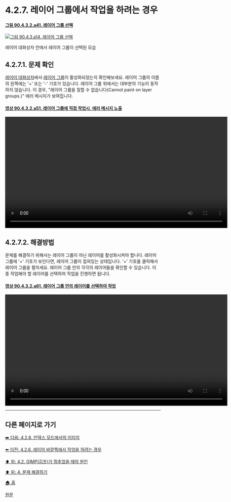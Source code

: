 # 4.2.7. 레이어 그룹에서 작업을 하려는 경우

#### [그림 90.4.3.2.a41. 레이어 그룹 선택](https://wonder13662.github.io/gimp/2.10.36_ko/90-04-03-layersx-02-layer_group.html#%EA%B7%B8%EB%A6%BC-90432a41-%EB%A0%88%EC%9D%B4%EC%96%B4-%EA%B7%B8%EB%A3%B9-%EC%84%A0%ED%83%9D)
[![그림 90.4.3.a14. 레이어 그룹 선택](https://github.com/wonder13662/gimp/assets/15767104/69c1509d-c8a3-4680-8987-4298afc51f90)](https://wonder13662.github.io/gimp/2.10.36_ko/90-04-03-layersx-02-layer_group.html#%EA%B7%B8%EB%A6%BC-90432a41-%EB%A0%88%EC%9D%B4%EC%96%B4-%EA%B7%B8%EB%A3%B9-%EC%84%A0%ED%83%9D)

레이어 대화상자 안에서 레이어 그룹이 선택된 모습

## 4.2.7.1. 문제 확인
[레이어 대화상자](./15-02-01-layers-dialog.md)에서 [레이어 그룹](./08-05-layer-groups.md)이 활성화되었는지 확인해보세요. 레이어 그룹의 이름의 왼쪽에는 '+' 또는 '-' 기호가 있습니다. 레이어 그룹 위에서는 대부분의 기능이 동작하지 않습니다. 이 경우, "레이어 그룹을 칠할 수 없습니다(Cannot paint on layer groups.)" 에러 메시지가 보여집니다.

#### [영상 90.4.3.2.a51. 레이어 그룹에 직접 작업시, 에러 메시지 노출](https://wonder13662.github.io/gimp/2.10.36_ko/90-04-03-layersx-02-layer_group.html#%EC%98%81%EC%83%81-90432a51-%EB%A0%88%EC%9D%B4%EC%96%B4-%EA%B7%B8%EB%A3%B9%EC%97%90-%EC%A7%81%EC%A0%91-%EC%9E%91%EC%97%85%EC%8B%9C-%EC%97%90%EB%9F%AC-%EB%A9%94%EC%8B%9C%EC%A7%80-%EB%85%B8%EC%B6%9C)
<video controls="controls" width="720" environment="MacOS:Sonoma 14.2.1 GIMP 2.10.36" src="https://github.com/wonder13662/gimp/assets/15767104/99cbfad6-a162-444c-b4e7-2a0c721952b1"></video>

## 4.2.7.2. 해결방법
문제를 해결하기 위해서는 레이어 그룹이 아닌 레이어를 활성화시켜야 합니다. 레이어 그룹에 '+' 기호가 보인다면, 레이어 그룹이 접혀있는 상태입니다. '+' 기호를 클릭해서 레이어 그룹을 펼치세요. 레이어 그룹 안의 각각의 레이어들을 확인할 수 있습니다. 이 중 작업해야 할 레이어를 선택하여 작업을 진행하면 됩니다.

#### [영상 90.4.3.2.a61. 레이어 그룹 안의 레이어를 선택하여 작업](https://wonder13662.github.io/gimp/2.10.36_ko/90-04-03-layersx-02-layer_group.html#%EC%98%81%EC%83%81-90432a61-%EB%A0%88%EC%9D%B4%EC%96%B4-%EA%B7%B8%EB%A3%B9-%EC%95%88%EC%9D%98-%EB%A0%88%EC%9D%B4%EC%96%B4%EB%A5%BC-%EC%84%A0%ED%83%9D%ED%95%98%EC%97%AC-%EC%9E%91%EC%97%85)
<video controls="controls" width="720" environment="MacOS:Sonoma 14.2.1 GIMP 2.10.36" src="https://github.com/wonder13662/gimp/assets/15767104/aedf4dd2-d140-46d2-949c-ccf748a77bfd"></video>

***

## 다른 페이지로 가기

[➡️ 다음: 4.2.8. 인덱스 모드에서의 이미지](./04-02-08-the-image-is-in-indexed-color-mode.md)

[⬅️ 이전: 4.2.6. 레이어 바깥쪽에서 작업을 하려는 경우](./04-02-06-you-are-trying-to-act-outside-the-layer.md)

[⬆️ 위: 4.2. GIMP(김프)가 멈추었을 때의 원인](./04-02-00-common-causes-of-gimp-non-responsiveness.md)

[⬆️ 위: 4. 문제 해결하기](./04-00-what-to-do-if-you-are-stuck.md)

[🏠 홈](./00-home.md)

[원문](https://docs.gimp.org/2.10/ko/gimp-stuck-layer-group.html)
